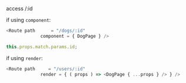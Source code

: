 access /:id 

if using ```component```:
```javascript
<Route path      = "/dogs/:id" 
			 component = { DogPage } />

this.props.match.params.id;
```

if using ```render```:
```javascript
<Route path		= "/users/:id"
			 render = { ( props ) => <DogPage { ...props } /> } />
```

